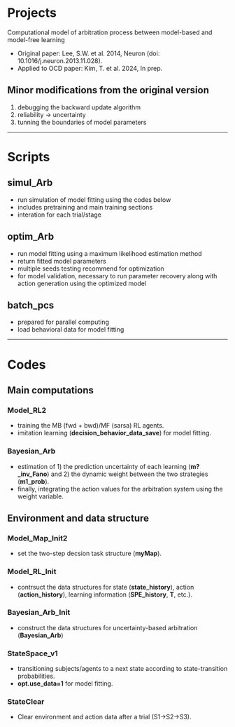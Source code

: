 # Projects
Computational model of arbitration process between model-based and model-free learning
- Original paper: Lee, S.W. et al. 2014, Neuron (doi: 10.1016/j.neuron.2013.11.028).
- Applied to OCD paper: Kim, T. et al. 2024, In prep.

## Minor modifications from the original version
1. debugging the backward update algorithm
2. reliability -> uncertainty
3. tunning the boundaries of model parameters


---
# Scripts
## simul_Arb
- run simulation of model fitting using the codes below
- includes pretraining and main training sections
- interation for each trial/stage

## optim_Arb
- run model fitting using a maximum likelihood estimation method
- return fitted model parameters
- multiple seeds testing recommend for optimization
- for model validation, necessary to run parameter recovery along with action generation using the optimized model

## batch_pcs
- prepared for parallel computing
- load behavioral data for model fitting

---
# Codes
## Main computations
### Model_RL2
- training the MB (fwd + bwd)/MF (sarsa) RL agents.
- imitation learning (**decision_behavior_data_save**) for model fitting.

### Bayesian_Arb
- estimation of 1) the prediction uncertainty of each learning (**m?_inv_Fano**) and 2) the dynamic weight between the two strategies (**m1_prob**).
- finally, integrating the action values for the arbitration system using the weight variable.

## Environment and data structure
### Model_Map_Init2
- set the two-step decsion task structure (**myMap**).

### Model_RL_Init
- contrsuct the data structures for state (**state_history**), action (**action_history**),
learning information (**SPE_history**, **T**, etc.).

### Bayesian_Arb_Init
- construct the data structures for uncertainty-based arbitration (**Bayesian_Arb**)

### StateSpace_v1
- transitioning subjects/agents to a next state according to state-transition probabilities.
- **opt.use_data=1** for model fitting.

### StateClear
- Clear environment and action data after a trial (S1->S2->S3).

